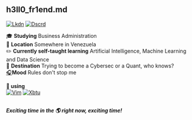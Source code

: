 ## h3ll0_fr1end.md
[![Lkdn](https://img.shields.io/badge/linkedin-000000?style=for-the-badge&logo=linkedin&logoColor=white)](https://linkedin.com/in/johnny-vergara/)  [![Dscrd](https://img.shields.io/badge/discord-000000?&style=for-the-badge&logo=discord&logoColor=white)](https://discord.gg/v2TMWcbf32)<br/>

:mortar_board: **Studying** Business Administration<br/>
:round_pushpin: **Location** Somewhere in Venezuela<br/>
:pencil2: **Currently self-taught learning** Artificial Intelligence, Machine Learning and Data Science<br/>
:triangular_flag_on_post: **Destination** Trying to become a Cybersec or a Quant, who knows?<br>
[:headphones:](https://www.youtube.com/watch?v=cYupXPf9NZ4)**Mood** Rules don't stop me

**:blue_heart: using**<br/>
[![Vim](https://img.shields.io/badge/vim-019733?&style=for-the-badge&logo=vim&logoColor=white)](https://www.vim.org/)  [![Xbtu](https://img.shields.io/badge/xubuntu-2284F2?&style=for-the-badge&logo=xfce&logoColor=white)](https://xubuntu.org/)<br/><br/>

***Exciting time in the :earth_americas: right now, exciting time!***

